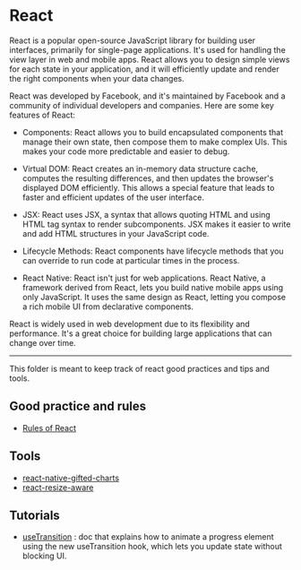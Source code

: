 # React

React is a popular open-source JavaScript library for building user interfaces,
primarily for single-page applications. It's used for handling the view layer
in web and mobile apps. React allows you to design simple views for each state
in your application, and it will efficiently update and render the right
components when your data changes.

React was developed by Facebook, and it's maintained by Facebook and a community
of individual developers and companies. Here are some key features of React:

- Components: React allows you to build encapsulated components that manage
their own state, then compose them to make complex UIs. This makes your code
more predictable and easier to debug.

- Virtual DOM: React creates an in-memory data structure cache, computes the
resulting differences, and then updates the browser's displayed DOM efficiently.
This allows a special feature that leads to faster and efficient updates
of the user interface.

- JSX: React uses JSX, a syntax that allows quoting HTML and using HTML tag
syntax to render subcomponents. JSX makes it easier to write and add HTML
structures in your JavaScript code.

- Lifecycle Methods: React components have lifecycle methods that you can
override to run code at particular times in the process.

- React Native: React isn't just for web applications. React Native, a framework
derived from React, lets you build native mobile apps using only JavaScript.
It uses the same design as React, letting you compose a rich mobile UI from
declarative components.

React is widely used in web development due to its flexibility and performance.
It's a great choice for building large applications that can change over time.

---

This folder is meant to keep track of react good practices and tips and tools.

## Good practice and rules

- [Rules of React](https://react.dev/reference/rules)

## Tools

- [react-native-gifted-charts](react-native-gifted-charts/react-native-gifted-charts.md)
- [react-resize-aware](react-resize-aware/react-resize-aware.md)

## Tutorials

- [useTransition](https://react.dev/reference/react/useTransition) : doc that
explains how to animate a progress element using the new useTransition hook,
which lets you update state without blocking UI.
